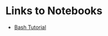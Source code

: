 
# Links to Notebooks 

* [Bash Tutorial](http://nbviewer.ipython.org/github/gditzler/bio-course-materials/blob/master/notebooks/Bash-Tutorial.ipynb)
